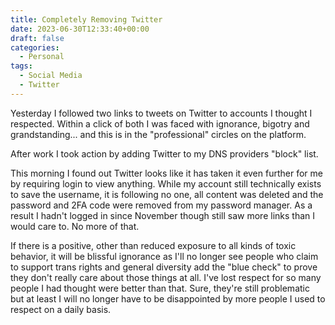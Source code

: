 ```yaml
---
title: Completely Removing Twitter
date: 2023-06-30T12:33:40+00:00
draft: false
categories:
  - Personal
tags:
  - Social Media
  - Twitter
---
```


Yesterday I followed two links to tweets on Twitter to accounts I thought I respected. Within a click of both I was faced with ignorance, bigotry and grandstanding... and this is in the "professional" circles on the platform.

After work I took action by adding Twitter to my DNS providers "block" list.

This morning I found out Twitter looks like it has taken it even further for me by requiring login to view anything. While my account still technically exists to save the username, it is following no one, all content was deleted and the password and 2FA code were removed from my password manager. As a result I hadn't logged in since November though still saw more links than I would care to. No more of that.

If there is a positive, other than reduced exposure to all kinds of toxic behavior, it will be blissful ignorance as I'll no longer see people who claim to support trans rights and general diversity add the "blue check" to prove they don't really care about those things at all. I've lost respect for so many people I had thought were better than that. Sure, they're still problematic but at least I will no longer have to be disappointed by more people I used to respect on a daily basis.